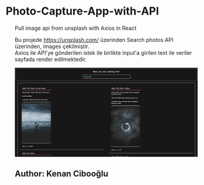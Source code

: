 # Photo-Capture-App-with-API

<p><ul>Pull image api from unsplash with Axios in React</u></p>

Bu projede https://unsplash.com/ üzerinden Search photos API üzerinden, images çekilmiştir. <br>
Axios ile API'ye gönderilen istek ile birlikte input'a girilen text ile veriler sayfada render edilmektedir.

<img src="./api-images/src/components/Axios-API.png" alt="project-images">
<h2> Author: Kenan Cibooğlu </h2>
